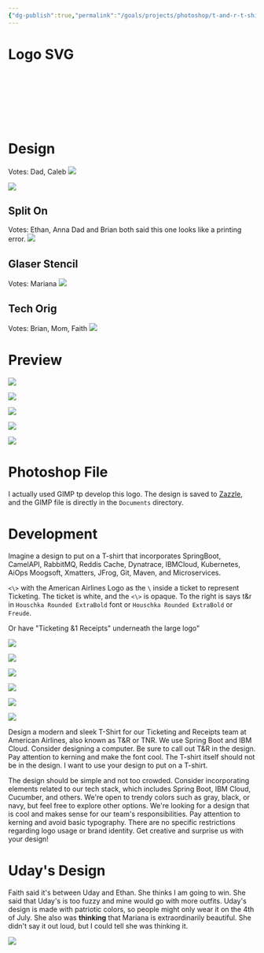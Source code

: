 ```yaml
---
{"dg-publish":true,"permalink":"/goals/projects/photoshop/t-and-r-t-shirt-design/t-and-r-t-shirt-design/","created":"Jun 16, 2023, 9:20 PM","updated":""}
---
```



# Logo SVG

<?xml version="1.0" encoding="UTF-8" standalone="no"?>
<svg
   id="svg"
   version="1.1"
   width="200"
   height="100"
   viewBox="0 0 200 100.00001"
   sodipodi:docname="image2vector (11).svg"
   inkscape:version="1.2.2 (732a01da63, 2022-12-09)"
   xmlns:inkscape="http://www.inkscape.org/namespaces/inkscape"
   xmlns:sodipodi="http://sodipodi.sourceforge.net/DTD/sodipodi-0.dtd"
   xmlns="http://www.w3.org/2000/svg"
   xmlns:svg="http://www.w3.org/2000/svg">
  <defs
     id="defs188" />
  <sodipodi:namedview
     id="namedview186"
     pagecolor="#ffffff"
     bordercolor="#000000"
     borderopacity="0.25"
     inkscape:showpageshadow="2"
     inkscape:pageopacity="0.0"
     inkscape:pagecheckerboard="0"
     inkscape:deskcolor="#d1d1d1"
     showgrid="false"
     inkscape:zoom="3.9679547"
     inkscape:cx="142.51675"
     inkscape:cy="74.723635"
     inkscape:window-width="1904"
     inkscape:window-height="1008"
     inkscape:window-x="-1341"
     inkscape:window-y="-1440"
     inkscape:window-maximized="0"
     inkscape:current-layer="svg" />
  <g
     id="svgg"
     transform="translate(-25.075891,-0.50403802)"
     style="display:inline">
    <path
       id="path0"
       d="m 177.90313,10.15122 c -0.026,0.026 -27.954,0.06 -62.062,0.076 -59.894995,0.028 -62.067995,0.043 -63.596995,0.434 -3.764,0.962 -6.749,3.646 -8.261,7.426 l -0.517,1.294 -0.059,30.265 c -0.052,27.199 -0.023,30.401 0.288,31.608 1.059,4.107 4.633,7.634 8.724,8.61 1.547,0.369 139.970995,0.312 142.071995,-0.059 6.538,-1.153 9.438,-5.612 9.528,-14.652 0.096,-9.639 -0.117,-10.14 -4.492,-10.554 -17.957,-1.699 -18.096,-27.362 -0.156,-28.921 2.43,-0.211 3.306,-0.616 4.107,-1.902 0.678,-1.089 0.762,-12.5 0.11,-14.927 -1.184,-4.407 -5.109,-7.886 -9.637,-8.542 -1.01,-0.146 -15.912,-0.291 -16.048,-0.156 m -13.924,10.832 c 1.363,1.363 0.718,4.979 -0.889,4.979 -2.016,0 -2.615,-4.462 -0.712,-5.304 0.866,-0.383 0.9,-0.376 1.601,0.325 m -44.994,10.685 c 0.412,0.172 0.748,0.268 0.748,0.213 0,-0.055 0.342,0.043 0.759,0.217 0.418,0.175 0.807,0.321 0.864,0.324 0.707,0.047 3.462,2.17 2.816,2.17 -0.097,0 -0.078,0.121 0.042,0.269 0.12,0.149 0.577,1.144 1.015,2.212 0.438,1.068 0.877,2.026 0.977,2.13 0.1,0.103 0.13,0.322 0.068,0.485 -0.063,0.164 0.009,0.298 0.16,0.298 0.152,0 0.217,0.057 0.147,0.128 -0.071,0.071 0.097,0.678 0.373,1.349 2.525,6.138 2.473,5.959 1.679,5.744 -0.326,-0.088 -0.739,-0.182 -0.917,-0.208 -0.178,-0.027 -0.597,-0.159 -0.931,-0.295 -0.334,-0.135 -0.722,-0.251 -0.863,-0.257 -0.141,-0.006 -1.158,-0.376 -2.261,-0.822 -2.525,-1.021 -2.303,-0.616 -4.046,-7.365 -0.199,-0.772 -0.467,-1.688 -0.596,-2.037 -0.129,-0.349 -0.253,-0.785 -0.275,-0.971 -0.054,-0.46 -0.709,-3.142 -0.869,-3.559 -0.161,-0.42 0.148,-0.427 1.11,-0.025 m 45.193,0.119 c 0.639,0.639 0.628,3.575 -0.016,4.394 -0.998,1.269 -2.612,0.476 -2.883,-1.417 -0.362,-2.53 1.467,-4.408 2.899,-2.977 m -122.059995,0.971 c 0.002,0.475 0.046,0.643 0.098,0.375 0.052,-0.268 0.05,-0.657 -0.004,-0.863 -0.054,-0.206 -0.097,0.013 -0.094,0.488 m 0.025,6.365 c 0,1.246 0.036,1.755 0.079,1.132 0.044,-0.623 0.044,-1.642 0,-2.265 -0.043,-0.623 -0.079,-0.113 -0.079,1.133 m 74.158995,0.586 c 1.194,0.705 1.007,1.493 -0.721,3.04 -0.49,0.438 -1.14399,1.039 -1.45499,1.336 -0.311,0.296 -0.948,0.871 -1.416,1.276 -0.904,0.783 -3.763,3.353 -5.561,5.001 l -1.083,0.992 0.882,0.796 c 0.484,0.438 1.157,1.008 1.493,1.266 0.337,0.259 0.661,0.522 0.721,0.586 0.059,0.063 0.69,0.598 1.402,1.189 0.712,0.591 1.343,1.13 1.402,1.198 0.06,0.068 0.474,0.399 0.922,0.735 0.447,0.336 1.224,0.989 1.726,1.45 0.50199,0.462 1.22199,1.054 1.60099,1.315 1.377,0.952 1.032,2.597 -0.581,2.767 -1.12399,0.119 -1.04999,0.169 -6.68799,-4.544 -0.534,-0.446 -1.602,-1.332 -2.373,-1.968 -1.519,-1.253 -2.058,-1.708 -3.1,-2.617 -0.372,-0.324 -0.742,-0.591 -0.823,-0.593 -0.351,-0.008 -1.062,-1.321 -0.933,-1.725 0.125,-0.395 2.844,-3.238 2.974,-3.109 0.032,0.032 0.929,-0.761 1.994,-1.762 1.066,-1.001 2.002,-1.82 2.081,-1.821 0.079,0 0.176,-0.074 0.216,-0.163 0.068,-0.154 3.053,-2.857 4.772,-4.32 0.91799,-0.782 1.62199,-0.872 2.54799,-0.325 m 24.718,0.122 c 0.257,0.145 0.84,0.602 1.297,1.018 0.659,0.599 3.021,2.697 4.736,4.207 0.135,0.118 1.106,1 2.158,1.96 1.053,0.959 2.412,2.173 3.022,2.697 1.218,1.046 1.668,1.766 1.478,2.363 -0.108,0.34 -6.62,5.958 -10.353,8.932 -0.712,0.567 -1.463,1.224 -1.669,1.459 -1.269,1.451 -4.254,-0.202 -3.017,-1.669 0.427,-0.507 6.649,-5.789 9.146,-7.765 1.517,-1.2 1.593,-1.463 0.662,-2.272 -0.444,-0.385 -1.632,-1.447 -2.641,-2.36 -1.009,-0.913 -2.853,-2.565 -4.099,-3.672 -1.246,-1.107 -2.298,-2.093 -2.338,-2.191 -0.039,-0.099 -0.197,-0.179 -0.351,-0.179 -0.452,0 -0.843,-1.175 -0.564,-1.696 0.533,-0.994 1.611,-1.349 2.533,-0.832 m 23.06,2.842 c 0.52,0.52 0.669,1.377 0.593,3.422 -0.095,2.569 -3.094,1.806 -3.261,-0.83 -0.172,-2.697 1.215,-4.045 2.668,-2.592 m -121.966995,1.843 c 0,0.416 0.045,0.586 0.099,0.378 0.054,-0.208 0.054,-0.548 0,-0.755 -0.054,-0.208 -0.099,-0.038 -0.099,0.377 m 0.012,2.05 c 0.002,0.593 0.044,0.81 0.093,0.482 0.05,-0.328 0.048,-0.813 -0.003,-1.078 -0.051,-0.266 -0.092,0.003 -0.09,0.596 m 85.546995,1.308 c 3.001,0.7 3.421,0.827 4.71,1.427 1.711,0.796 3.101,2.26 3.101,3.265 0,0.045 -0.537,-0.1 -1.194,-0.321 -1.431,-0.483 -3.124,-0.742 -3.114,-0.476 0.004,0.105 0.195,0.579 0.425,1.054 0.229,0.474 0.42,0.987 0.424,1.14 0.004,0.152 0.16,0.511 0.348,0.798 0.188,0.286 0.367,0.647 0.399,0.801 0.072,0.351 0.164,0.593 1.339,3.517 0.524,1.306 1.138,2.762 1.365,3.237 0.227,0.474 0.766,1.736 1.198,2.804 0.433,1.068 0.876,2.034 0.985,2.147 0.109,0.113 0.198,0.381 0.198,0.596 0,0.216 0.118,0.58 0.262,0.81 0.352,0.564 0.097,0.761 -0.632,0.489 -0.527,-0.197 -3.658,-1.189 -3.945,-1.251 -0.059,-0.013 -0.253,-0.08 -0.431,-0.149 -0.178,-0.069 -1.176,-0.388 -2.216,-0.709 -3.155,-0.973 -4.363,-2.14 -5.125,-4.953 -0.257,-0.949 -0.609,-2.212 -0.781,-2.805 -0.173,-0.593 -0.404,-1.498 -0.515,-2.01 -0.111,-0.512 -0.258,-1.024 -0.328,-1.136 -0.07,-0.113 -0.173,-0.47 -0.23,-0.795 -0.056,-0.324 -0.187,-0.881 -0.291,-1.237 -0.728,-2.493 -0.87,-3.206 -0.87,-4.363 0,-2.098 1.508,-2.675 4.918,-1.88 m -33.839995,0.196 c 0.84,0.435 1.172,1.442 0.783,2.374 -0.501,1.198 -1.077,1.277 -8.259,1.128 -3.897,-0.08 -6.357,-0.051 -6.435,0.075 -0.07,0.113 -0.224,0.205 -0.343,0.205 -0.118,0 -0.158,-0.093 -0.088,-0.206 0.079,-0.129 -5.272,-0.204 -14.44,-0.202 -15.787,0.003 -15.471,0.026 -16.046,-1.174 -0.243,-0.507 -0.244,-0.722 -0.005,-1.293 0.158,-0.377 0.27,-0.738 0.25,-0.804 -0.021,-0.065 0.317,-0.142 0.749,-0.171 0.433,-0.03 0.807,-0.073 0.831,-0.097 0.266,-0.266 42.484,-0.103 43.003,0.165 m 70.355995,5.411 c 0.527,0.561 0.716,2.929 0.33,4.143 -0.344,1.086 -2.523,1.071 -2.791,-0.019 -0.87,-3.549 0.633,-6.07 2.461,-4.124 m -81.138995,5.327 c 1.284,0.669 1.336,2.373 0.09,2.94 -0.383,0.175 -5.177,0.244 -16.824,0.244 h -16.289 l -0.529,-0.53 c -0.893,-0.892 -0.389,-2.573 0.823,-2.746 1.726,-0.245 32.247,-0.16 32.729,0.092 m 81.328995,5.694 c 1.642,2.087 -0.473,6.173 -2.261,4.368 -0.783,-0.791 -0.87,-3.922 -0.126,-4.525 0.753,-0.609 1.84,-0.538 2.387,0.157 m -0.512,10.435 c 0.954,0 1.348,3.547 0.512,4.61 -0.478,0.607 -1.389,0.755 -2.149,0.349 -0.757,-0.406 -0.959,-2.051 -0.519,-4.24 0.096,-0.481 1.05,-0.973 1.568,-0.81 0.158,0.05 0.423,0.091 0.588,0.091"
       stroke="none"
       fill="#fcfcfc"
       fill-rule="evenodd"
       style="display:inline" />
  </g>
</svg>


# Design

Votes: Dad, Caleb
![](https://i.imgur.com/N1B2kqQ.png)

![](https://i.imgur.com/QkIYaHw.png)

## Split On
Votes: Ethan, Anna
Dad and Brian both said this one looks like a printing error.
![](https://i.imgur.com/PRLKe4B.png)

## Glaser Stencil
Votes: Mariana
![](https://i.imgur.com/8SjbwiF.png)


## Tech Orig
Votes: Brian, Mom, Faith
![](https://i.imgur.com/8XefXcd.png)


# Preview

![](https://i.imgur.com/AK58TM6.jpg)


![](https://i.imgur.com/rDjNtEn.jpg)


![](https://i.imgur.com/vavVCrH.jpg)

![](https://i.imgur.com/s7YJSX2.jpg)

![](https://i.imgur.com/3w4FdEr.jpg)

# Photoshop File

I actually used GIMP tp develop this logo. The design is saved to [Zazzle](https://www.zazzle.com/java_junkie_and_caffeine_structure_for_coffee_t_shirt-256924234336728910?dz=cb965a96-86c3-474a-a664-eae5aa15ffea), and the GIMP file is directly in the `Documents` directory.

# Development

Imagine a design to put on a T-shirt that incorporates SpringBoot, CamelAPI, RabbitMQ, Reddis Cache, Dynatrace, IBMCloud, Kubernetes, AiOps Moogsoft, Xmatters, JFrog, Git, Maven, and Microservices. 

`<\>` with the American Airlines Logo as the `\` inside a ticket to represent Ticketing. The ticket is white, and the `<\>` is opaque. To the right is says t&r in `Houschka Rounded ExtraBold` font or `Houschka Rounded ExtraBold` or `Freude`.

Or have "Ticketing &1 Receipts" underneath the large logo"

![](https://static.dezeen.com/uploads/2013/01/dezeen_American-Airlines-logo-and-livery_4a.jpg)

![](https://www.creativefabrica.com/wp-content/uploads/2020/04/12/Ticket-Logo-Graphics-3851465-1.jpg)

![](https://cdn2.iconfinder.com/data/icons/travel-black/100/Artboard_3-512.png)

![](https://i.imgur.com/fkXABhr.png)


![](https://rlv.zcache.com/funny_tech_t_shirt_coder_hacker_penetration_tester-r5366c0dc7a8c437788b0dd9ac562947e_k2gm8_644.webp)

![](https://rlv.zcache.com/no_comment_java_multi_line_coding_comment_t_shirt-r0b35b6c0ba1b40c0807ea014a4205ab5_k2gm8_644.webp)

Design a modern and sleek T-Shirt for our Ticketing and Receipts team at American Airlines, also known as T&R or TNR. We use Spring Boot and IBM Cloud. Consider designing a computer. Be sure to call out T&R in the design. Pay attention to kerning and make the font cool. The T-shirt itself should not be in the design. I want to use your design to put on a T-shirt.


The design should be simple and not too crowded. Consider incorporating elements related to our tech stack, which includes Spring Boot, IBM Cloud, Cucumber, and others. We're open to trendy colors such as gray, black, or navy, but feel free to explore other options. We're looking for a design that is cool and makes sense for our team's responsibilities. Pay attention to kerning and avoid basic typography. There are no specific restrictions regarding logo usage or brand identity. Get creative and surprise us with your design!

# Uday's Design

Faith said it's between Uday and Ethan. She thinks I am going to win. She said that Uday's is too fuzzy and mine would go with more outfits. Uday's design is made with patriotic colors, so people might only wear it on the 4th of July. She also was **thinking** that Mariana is extraordinarily beautiful. She didn't say it out loud, but I could tell she was thinking it.

![](https://i.imgur.com/4eHwkF4.png)
